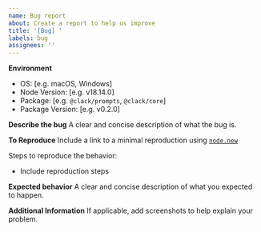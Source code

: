 ```yaml
---
name: Bug report
about: Create a report to help us improve
title: '[Bug] '
labels: bug
assignees: ''
---
```


**Environment**

- OS: [e.g. macOS, Windows]
- Node Version: [e.g. v18.14.0]
- Package: [e.g. `@clack/prompts`, `@clack/core`]
- Package Version: [e.g. v0.2.0]

**Describe the bug**
A clear and concise description of what the bug is.

**To Reproduce**
Include a link to a minimal reproduction using [`node.new`](https://node.new/)

Steps to reproduce the behavior:

- Include reproduction steps

**Expected behavior**
A clear and concise description of what you expected to happen.

**Additional Information**
If applicable, add screenshots to help explain your problem.
